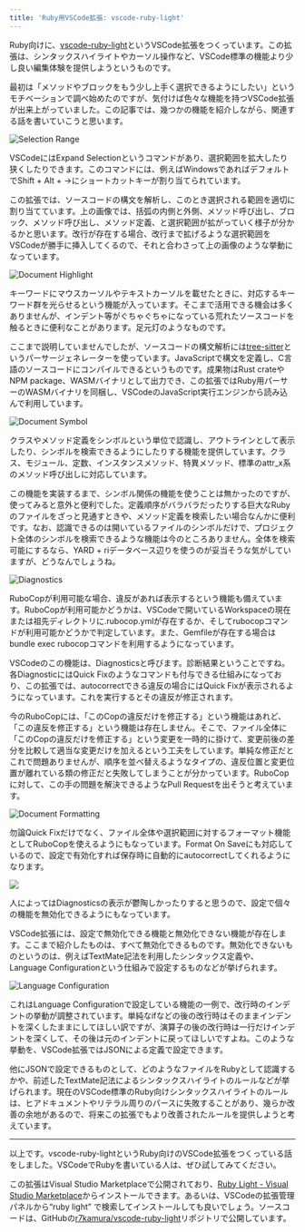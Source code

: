 ```yaml
---
title: 'Ruby用VSCode拡張: vscode-ruby-light'
---
```

Ruby向けに、[vscode-ruby-light](https://marketplace.visualstudio.com/items?itemName=r7kamura.vscode-ruby-light)というVSCode拡張をつくっています。この拡張は、シンタックスハイライトやカーソル操作など、VSCode標準の機能より少し良い編集体験を提供しようというものです。

最初は「メソッドやブロックをもう少し上手く選択できるようにしたい」というモチベーションで調べ始めたのですが、気付けば色々な機能を持つVSCode拡張が出来上がっていました。この記事では、幾つかの機能を紹介しながら、関連する話を書いていこうと思います。

![](https://lh3.googleusercontent.com/docs/AG8NV2aaaRNYa3H299tiH3-RuspbW2CYfYZ3qkJR_zyQx0E1mCQNgo7iILl0rGfDiPW_OdkUjAjmmvzNJz1c2J5ovR83w5FUjGnQjcnd8WjGuzkWzQITyf8zQNcPzLeKV3b_lqsi4IqukhDniFK_dXzq_v76c_kDlFvaJzpaNVZIJr_Kdoj6vUq_a4I1BQCHdQyAUJRr3OEbnX3T2D4GvIZQjQC-EAhFlbQ_jclqVBTd_6d9zDP56Rf08HRpXxBL72DxOssrDCpORvfdmsw7xd9UTmMbyRyntdUaxEFaMbeNoDy0DynL1dl8BjXDEE-GCcxD9bkGgEt-NgQzHeX0M-l1y3Yiea_9-c02Q3B7pv-vK7PKarP6Wn60SACV7ec7o49tNmqKLUft10_KdQyV-MCXE8KvtKx7fVp5qG1nBcofMFXJTW8tTif3ZGdDjeapHJUXGm9dzWeZMGYLrcfCUO8jKXyHZ--xaIQfGaOJne73F-HZ4Z_5lwqDkfoRgUuOsk5GTsK7KbbrGBqRBuHY-gpXSpsjnsDc-fmYjt9Xn3W8E3_dAZ6_4r_k92QYIXZ2WhNgTP0suKDK3lpQZtYKEw0t__RR5N-K2999NNqP693bL9Q32mUi8-x85WT4oInZ8xyJbjNzjv9_zlKlJ_fHdnHnMV3RicbVhGPU24_2FYEZsPJX8RrBIzaLtXnD9SryAedqWeTRkiSln4A4kFpVyRkHr8wr_rLpoZq-R4UB7sONeeQOmb4CwR1DXQKkCdZ_aic0umHWch47CskbB6rIVs4qpkjh_s1xNER1mgGWzS-GeEhG-r5NrEse6k23cyq_XhZcSdom8Y36c3OERNUvopbFSQgnarMW1sompeaASBjSQY3C3Gv_jkjkkqMKoIimL4A1gm46dyDihKv-J2f_23Qqt0grwmeJTK9ZL6AxKyID62K0kUIrf0jqQnyU8hxK5ycLZWGU800eDfYec6nZ3wCtSd1qmjqAXqRIkheqt9x8ziATab6FN8hKjM7HYKMB_yy0d-zUTnon9Xe-xcMuE-QH3wKc2ZOJ89l6ImS15zp6A5ANMGyEqjT2RhnImyLe2Evj6_2JY9SDd7kWkXUtN8WpNpBu1Fp7Q6EvrXVe75VlXFwrJ2nN-4qK_Cxukb_2IoaGrtSzEo_ZsqcYUL3frEMRFGtayoxtOwSiEMLtHqng9AP4jV3gCuKd7NpH2Ok6cPYSv_UFKUNkJ2WQjNMyuNKSC9jIp4BvjiZzHR-n7G5QT0d6EtDWug "Selection Range")

VSCodeにはExpand Selectionというコマンドがあり、選択範囲を拡大したり狭くしたりできます。このコマンドには、例えばWindowsであればデフォルトでShift + Alt + →にショートカットキーが割り当てられています。

この拡張では、ソースコードの構文を解析し、このとき選択される範囲を適切に割り当てています。上の画像では、括弧の内側と外側、メソッド呼び出し、ブロック、メソッド呼び出し、メソッド定義、と選択範囲が拡がっていく様子が分かるかと思います。改行が存在する場合、改行まで拡げるような選択範囲をVSCodeが勝手に挿入してくるので、それと合わさって上の画像のような挙動になっています。

![](https://lh3.googleusercontent.com/docs/AG8NV2a5EdOQ46XXMrSSuFUefWjRjXR5qrv0CgsuHEOJdcPVVfpbQh0_s7RDlfv8N7DHbBtXoTWwqCo3K8pMJvGBbJkL2ChZozWZzx5VcAxtreH2-bUMTurDy21twquym44FOM8B1hc-y96T_Jpfpi60biRojqXk_QvSfKM2H9QvD5H3UgNV5Xx7Vom8FNpIvKdff_ly_ETEXUdQtXrK_k6vPe_Nm811WfAyj9mJOni9OXONdAl7GzvR9-fjWpShji62EV-gmNCgn7a_f20LQC6V9vnWZzYkVKR9F9c8G5TPP8_NkRsJh5SuszjqcV7KLMb05Q7Rr6eEJjJU82GN-hiPzio9gDHpwYVIuIAi9Q8P2e8jrD5jzDFJh6nTO_yriktbkoy2SHABLVe8vOil5aD_Tf2vhBCew_5W69Lh_srz9Ss4x-Pq0yY6p3ewX9gEtLHNEZBaEPfbmY5WPTLUxsHevDlmkN16bYt-LaEjvvH0_ltiDnJdrBMO_CxbVvAUZLefYguZ8xj-CDKqVpE_hpAsYGwXmYtloXxxeJEpnAdK6urAJV6CnpfKxeEWZPVYcSNV_DdkZ_NjPw7Z4ifSyl9f9nkJ3QCpjXiSkOA-KSTvYYLCxVNoaV1-SfIh5LoxxMJIETcp459JE2vVJ12UNdPajv_U63pbBe1pVUun47phGwsh-Np19wK0InnIx9CZMXObdhxGmEWT8NuMOJ43jtKsqdZ27uZGFMv0Y_Pn4wIufNIgAdaiEDU7BHpPrfxfsmtCNi8LdMBYM4U9jS4h0vwTDIBeV4nzCo7_8sUdN5Gpt4Du70fd00s6RHw1uQ5hy9ugvgrhpoo0bIXie1O0oNXE67OmQIk2yyAGXhTjhNtGnB7ufWX1TAlHySyz3QEmZiFv8wb0pYWEFFk1tFyylHaNHtOZ1mK7iiMpPeIvtpHvJjPA0PyxBLXyrK1SfihzG9oPEsSVgv1TjToG_qlqs-4ZpeFHxbv-WMDygSlmlaPwxKqT5Ge-YA-k_OoF2F9kTaTQNCq7-iQQhoIhiTkgMRBtHFij94XiEdqACAFzyJHNtUCPvZOgji_rEwAo14rS8atUk6e8TNiBVCVakiaFmRS4c5RQIFslbk2Ye2yFV9T3bBrEyomFpNFpHzw-p-cPct2Dc3sxnllREKGAh4M6JmOVDnxo8HDEQYgcZ3zN9jOxOx-J91t5lgKopnxrY4Mwi_b5WsgVgNyAQrpmp7aXqgdjeqgAH9k6X0BDKLbLxaD7YHKO0lRaZQ "Document Highlight")

キーワードにマウスカーソルやテキストカーソルを載せたときに、対応するキーワード群を光らせるという機能が入っています。そこまで活用できる機会は多くありませんが、インデント等がぐちゃぐちゃになっている荒れたソースコードを触るときに便利なことがあります。足元灯のようなものです。

ここまで説明していませんでしたが、ソースコードの構文解析には[tree-sitter](https://tree-sitter.github.io/tree-sitter/)というパーサージェネレーターを使っています。JavaScriptで構文を定義し、C言語のソースコードにコンパイルできるというものです。成果物はRust crateやNPM package、WASMバイナリとして出力でき、この拡張ではRuby用パーサーのWASMバイナリを同梱し、VSCodeのJavaScript実行エンジンから読み込んで利用しています。

![](https://lh3.googleusercontent.com/docs/AG8NV2ZT9pO2skRs-Lhw3QxXlgGeM5-b6YkqgVEVMrZWYdUl9ju7YMQ4o1Iv82GW0mHtV3bxLVLadeRGw3lNSGBt41CbgtM7nhADRjXDIsTtzkaf3n6vTmjc4R6Mrrn1vvVbpUM7sY0tD5os3yYN1Fhz88JzPbgnD3h79BazEohP8CD3w8U67yThLWtO3hQxa_wmha_OOe-b5O8LjhUlm2mvoIBbUM9WXiHQZzJpMMPNB4HIx6WlyffK1HBeV0ThsocTr5TjJ39xV8bl_Euz4IFgiNhqoQSwmwICq-gPu988fBC5CqNV8Z3xhMOUUSja8qW9qWBNTJib3fjqMn1K-PUlrAR7t2Tju_2MIvW5DKPC2AEJEo5Qmox1Yc4wkgplRBCHp9z3JVAqlHarPL4A-AsdkA60XkFYja0slzisiZIoWgkcwv1e6pcy52mNr5Ll0xkbUK8HsxjJ3Wrbhqc13N7BIdZWj2sFX1zLWDwWe7160pyn5qU_WTt9mP0Il0ZgxQtPkU_dLTL8B1tZ5dpx16zHfQ-cuUHSAvIREIVGEtEYMMeSATjDqwYwjAqJY2cMPTsLas46A8uIvdCUQl-8GLc0EJcpm_LbMQoYTLegRA5QRgtVjdfPwdtJ5DZoV5RRF0RP7UG-4Z_rSE9BtfZo6q5f6OIeltfKpbiiWDkW2qr5NnR3oXMOeXwzvALTbAwoNc6EpLbeIJFmhe5VN_cvEhpgmIH5L7fImlSm8CSaU6nj6jbzGrmlPUPQgU4sBK0Ym79WQlYjfF3M7-iZ-Gy19DPigCYntWoZq3CjtAvlz4Hok1-7fGx_YQ57w9ow32ytnLyQnEZW8c0D_uSqnEfCaWYiOLqCjcIQZHB_qJGkZan_l3F8yPMbUFgN-7gBnhy8xcuzl5RYopZEmTJOR84bO3BG3dE2zyYlOhS3HKtNcint8oqWRdi7T8aT8i2bSWK8zaH7U-JpJyPRE2NE-X3016lrcCCf8pHqhaR51iq563RbOgWczbHTYRG6VZ5aWPQ9CWAxQnVgmvY_CABimM_5nALg5fU-LP4Jymw0gPCPSa3j4Lqvr7iFq_Ge_0s489XhXZYJ_cBvPqzBt76J2szgAhlPmWHI3DPtESve9izMYgIQo_a2cNfe-_8H7yGKdhaUHKtyEz2gNBvUqD5JEf4nRJwDngjme4rMxYvKgmKBzvCCBUcpbMcaikHi8kkeSBJq3sGAdCEZR8yh1A580zzIG5tEbFo9hrHFTl1DmNX1IAu7njmKbrct9g "Document Symbol")

クラスやメソッド定義をシンボルという単位で認識し、アウトラインとして表示したり、シンボルを検索できるようにしたりする機能を提供しています。クラス、モジュール、定数、インスタンスメソッド、特異メソッド、標準のattr\_x系のメソッド呼び出しに対応しています。

この機能を実装するまで、シンボル関係の機能を使うことは無かったのですが、使ってみると意外と便利でした。定義順序がバラバラだったりする巨大なRubyのファイルをざっと見通すときや、メソッド定義を検索したい場合なんかに便利です。なお、認識できるのは開いているファイルのシンボルだけで、プロジェクト全体のシンボルを検索できるような機能は今のところありません。全体を検索可能にするなら、YARD + riデータベース辺りを使うのが妥当そうな気がしていますが、どうなんでしょうね。

![](https://lh3.googleusercontent.com/docs/AG8NV2aDkqpkTfeVY3j0V-q42YEU_D-en7J8BaWzW6OF8BQrgFaG1PUMfDsZRDpW-23aNr60byJXueQXK8lg5L2tSCXdwL4c5RzwDN-zx6DQGtI8Rxz_soJhGJeoRztZTLvZB0DE42Ete6Q02tOOJyn0zARu8RqnUv3OpBmzGHgSfBKofNvCXZ4svqUXUwpJrzEfrqpy7024S8aJuHnbvUG3g4-0K09Q_VwT9_tx0RtLEmZ7kgdXYuLsPIMo95hTzaHr8xnP36EwpVyckGY3WRJnf0kB-DIKtSrZBw29ryrhpVwP0ebo5e1iHbAAw91Nk6BjKWsoPYUuItYRXIUaaGM0zCBe7E8NrmKi2yfD2GKkbFXYeUwnt-69mBiDxZCYgaY-N3-gLS9Y2FZqI-_MMuciWEwZgzHaPgS2eFBW-DrSaaE3fapn9nlOIR0ApYp2ETtE_AxcIm6T2VoXBRUxDg9R_9wYZDpZPEPxoGlkLUH48DKHT11RjQRifX4FJvPmtRsgfYY5WzY8F_KWhZV8CQcLlr6AS3DBysuvmQZ6jcaGIkvEdodONYYlc6dI6FS8SIm8TJpMDQx5swbGdOllLLooaxwUhOqmydsco0hYTnRExMeE0lTNdJAiDzoJWPl5UgNOpcTNsJMvlRABDPmMPjpx4n0YdYYrXx1hxCnqfI_1DixkAWwl6WwPq_eTp_6xRqntLneeDmcB8VhUdOYndlD2wW-rER0GGYoZL6-1RliWsSF1Y-jmHJq-7hjpM4gS_1hjULHxPbxByFV8Rx0uJQAVGvf2a4oXcp07M8blIVOWIzYGsPoSmGXwN1SHB09Vxemf0cM9aI2JgyIGAdnjTxbTAWMqeVdx8glMmnagEYkZMRkprsL7CK7lRApnycMLfTYhCnKy2yBMtKA1LwK1KH7M1-_n_loRPcFuP4eimetwVCH5sRV65_eAT8RJ4oJPjG89grgZjMDjoAKeDcYffyZ1xsGulHyr-c8kqYST4hFMq4S6CUXCmgM6dnc3dtU9yyEna8fogbdleopSV-1uIZo8nDSWT6QOEp6bw5chgm-ft6sD5LHicC2T--OAhSMxDh2CE1tL7A3WimgNhq9od-MVx4XP45tEScujlbYVu421U-4r0a4vgqyT90ZaCHRieeTF5m7o7MUDnjWjg7RKtGZlSiwxASw6yBaOSQ2dvWa77NrJRWps5Bx4YUzB2czhZ2NSXPvUQeVFKPXlC4ayuiVZkGRLEelXaCC_50JeteJiybeLqfZu4Q "Diagnostics")

RuboCopが利用可能な場合、違反があれば表示するという機能も備えています。RuboCopが利用可能かどうかは、VSCodeで開いているWorkspaceの現在または祖先ディレクトリに.rubocop.ymlが存在するか、そしてrubocopコマンドが利用可能かどうかで判定しています。また、Gemfileが存在する場合はbundle exec rubocopコマンドを利用するようになっています。

VSCodeのこの機能は、Diagnosticsと呼びます。診断結果ということですね。各DiagnosticにはQuick Fixのようなコマンドも付与できる仕組みになっており、この拡張では、autocorrectできる違反の場合にはQuick Fixが表示されるようになっています。これを実行するとその違反が修正されます。

今のRuboCopには、「このCopの違反だけを修正する」という機能はあれど、「この違反を修正する」という機能は存在しません。そこで、ファイル全体に「このCopの違反だけを修正する」という変更を一時的に掛けて、変更前後の差分を比較して適当な変更だけを加えるという工夫をしています。単純な修正だとこれで問題ありませんが、順序を並べ替えるようなタイプの、違反位置と変更位置が離れている類の修正だと失敗してしまうことが分かっています。RuboCopに対して、この手の問題を解決できるようなPull Requestを出そうと考えています。

![](https://lh3.googleusercontent.com/docs/AG8NV2ZfmE2lVsg218V9xrcMrrCe9P_8r2i457yODB6OIAK35-tLwS49Woxi-icdTtfbkN27nE79DjU-_43D_rWMRBzEOM0qNhYDAk5TXbD_iXyrZgOtA4Vx1zc1ujh1GEMwF-uxQTlL48207SmiJJorGlJmnm774oHTxWAWRScDo_W2wP9zB5v4yjrHdwOZcL-0zEmgzXZjsn6Hs-7vYaluugAn7LFKt9cYAGQ_M_TpNlJFzPDO1OOi21pkN3p_X8azruZQNzDls27vYQPVz7X4QqDbOnNvFLi356pA21Ie9ML8w-NpPtqea0QoBezfPcAZ9leFiX6hXf_M9qpWoaady9OarO2LQjrLf2xWEMaIOtxpBRgZQT-IENwT4AGDO0m9ttfcTiXe1mMJV0w4xVyVHax35kLMaqJHRk4e4O9ZW6CjtfHZcV5BFMqcoq68my1RJHju7k4kOxia1tqb1ZrDcsoo-kJ7SMRyIrqKZFjTk_kfdQQ2iwpMwdpzfoJBfg8uAjPwcYx8dKZdK0xbkhqJiubIA7VBXXQWjrkKGNWhcIaHkebVsvfIoP584rH9j-Rd9xQ0VrZDi38mSauG3UBZ9sxRHp5Os_efbLWFN0joFefgp3vzGeLNzTem5mlL5qTFX6Ch5krfJglkCEfHwOGJkHOWkronggjoux_xBd2KCVDax7MnKwvVKHNnPF8wmuzLO81sBV6oBEi6wUdX66WAva6bytSvmden43f5pcUvF0zhM3eeG_0rg6FRbqvqzWSTVcTYNj5Rvu5wm58IN4N7cpKYVrk31iiT9UkHISZIUZiNV9BUgRlmKFGRsLRmkouqfpyO0tb4SHLnIbVIkrGd9kGlIbxWkq7xJGi0Gqy1tTiL7c4d5TKopbCJxRkO0fkSJbW6pDv7u8l_-PazIg-wH4YmngZLMBTnn6jstKMfNYx9KDGkKdImhAzUCQYY97XVohnS5K52KxUiUmE-jWopBo0676_-iXINjk0VTuId7FB4sltU7v5e2mFctp8PHRcfCHXJIBcykxTiHSiipuEgaw0tYaZh4pnHejzUSxUag0JGDXAXgykngiuca_NQPJajadW_840nf8Yx55PBrC8GhrKvteL-FIxWRAN4axNxo3YXpbKmGUS23JfPGQWtVLp8UvCWHTUldlEgirwAwCpB5SFJk-BYogfCWyJeNOK5_ubA1XyTJC8jfd4HQeTrkxuyZkIuS7MT2Y9fuqsnMBjcAVtn0PHMG-gfswG-P7kJ7OBPK26b4A "Document Formatting")

勿論Quick Fixだけでなく、ファイル全体や選択範囲に対するフォーマット機能としてRuboCopを使えるようにもなっています。Format On Saveにも対応しているので、設定で有効化すれば保存時に自動的にautocorrectしてくれるようになります。

![](https://lh3.googleusercontent.com/docs/AG8NV2ZNfTsQvY9s8TAu9_nGiMvfCWEJoeMwOTwUFdpIxbewx_VoG7xcl28kvYPnxRggWll44Dxsp698QQSWD3ip3UC7zL7MklN766xcJVDAENfseHEkF5xmRh0nttAS0omDAB4GdZd8n0peOGLDXK0vTSDQ27oO0lSqItfr_SUTdLrcCSAXAl1kAdSEPI6EpCMTHXgyPH-2pGMCR6jwjwJMmRzmZojkbbZVvTJbdmZMl9F67mPfyTbESuWEge9w-xdkVFziGRorLmWJ1VwllCr1tj_NgqNHEMnXK6r2FbBx5QocydPQIG9qlJe43js5MsmkDJscr_7LV_ZZVcMfc-FPauiT4Bj4FJeDffiYMgTYNc0nEa5-rt5F-jTe5TKf5Hl7wZWB_cfPBUFFdoPu-TtQBFN74xN3bXf02prgzegDUUhRs0qTuK8DP8-Ux3p61shx8h0FATlVcJPkekX9vZLV8u9aqt7T1TSrJ3yCJINUqZSCCrKKUCyDgnyXpJewW1fxmme21kJfRkOVzpVfJkB_czq2RaootZgfSyKrNBRB2hN3N2cdPDwhBea8gYLxBLIdq7tB92R1YAGqUYd9fUz4QCVJt_LLnF2fYlu2e_muDhWZBX-S1O0_z-uLJBxfn2qJ4_rrjaB3xWSafX6ixLBV39PACVgBsgioH-cVMbiMPIIcxvovAHkJPrfojldJwLOML92TVOXbGJpXM_SQaV2gsdEofjRGa9vOpRFPfQOvTJoWRsanKstxopyCkFw-Xd6YQaNQIXRNov8XaODYmTehzVCf2LR0LRkcnNyrVkOKPhKr6d4VlGrAvDLyp1aY-Q74KeCRhJSpnowLGVFOMmh45tBxQ6dt5EsB1mKbHgqV6EoQxcIzAzvfWhZN5uw410JAN7-nuoxKxRdmhjIjjzyYYbonI1KXX-Jxo96mF2xljfozk_NEKnhRhLM6IJEiLEONWiSZLGyrdCmxa6DwYKKwFTfRNmvpn7U5xnteCaggrQSpOtmJXFwFlY1XbtKFwsDXltE0xWYC4kAdcLqHgYw19VFTUXCocBup9AKXypEO0d-XPg3l37TPzsSZW57VQVjVIaK1xYLAyFaHpaubWBS8hStc0OmVY868IHwAZjMrKm_9iznCuu1ubqLLxzWl30ct2ch1CATugugcRcRYW83hEOHFlK0mkpBDZ3d1ARf1TXPtSIwcb53rblZPKJFDh0g6D_Hf4RIX73T5uqJ9xpYpk1IJveo1kDaab5_zB3qQ92YxYJ3ZRw)

人によってはDiagnosticsの表示が鬱陶しかったりすると思うので、設定で個々の機能を無効化できるようにもなっています。

VSCode拡張には、設定で無効化できる機能と無効化できない機能が存在します。ここまで紹介したものは、すべて無効化できるものです。無効化できないものというのは、例えばTextMate記法を利用したシンタックス定義や、Language Configurationという仕組みで設定するものなどが挙げられます。

![](https://lh3.googleusercontent.com/docs/AG8NV2bCkHguoU-yesSH9KhgaWp0t5vHuXNR8yOxSj1th4MKKYJKYwyJkxUXpsB7DFS9CoTrKXyIPFGNtdfZWR9BosdvBz0C93Z7siNWXi9Z2S0ygd3NXS8tiIKsBl4kp12e2Td-j7YlZyma_hYXTjOVxRegGulSjmyblQ3erJQXvyIOCO16Y7zxCEJjo5J4yhBoMk_lsRnXOM1juJ5VeHNE6yT91vTpzHIrpkBbNhYnzkM1A1PDoQzFuw_qhkT3eTtAjKKWm3zZdx9EUyUHD0YvZ69U9-NrwaiPG8QnDYjGwJfDRHds62aYzExtzgt00oSgDYYKRH5uPfZlHMZvkQ6iYnxVZOXFEquR4sGtkHV521CHunuQgBl2RYQ2BNLo7VXvY0YWWIjPdiQHQCWL8cODBMyDwhqucZYwS7tuaRuKcz2-_nwHwtA-TKPqr-yDFEfP9uvEwlJRqyrxPAea4rYkkrq4K86jGtUJ-sVuGkkzC2nPWYnADRt5C-XYDhQ1lR0IXPrYk6fW-XXrOPP3lj4QMeFM0Ndk6QLDkuihiLCgpAwQHoizlwCUu_jZ3EQzOPuXR--lQxfY2XzOqVx8xtNBW0ZlhLkAdAbSqZuKxpCm3b7StvryWSmCSlKDMd_lDx9GRzf-KAQYOaOVq-nUNj9k5Epu9S9jZs4d4ZyfbFJ83lyw_QhyERpVG7MpVs6rCgl_-XZuU_AWLcBHQ_olFF_zvbx72-KxV4WlLCgt2orgfQcPXhNzp4e7xi6lpJVtfxVL_EPev7mhsYTdCzP2tn5UusMbOIvszd8cMMYfok3dbZmTLfY1ZmdRPw0LFF2hIR-J5G1ZTKjfoWI35J-K772oc6aCUI8hSfNOjYbaTVKkhnpa3OsbWKoYlQoBbJaFYHW6DB7m51VspEJl1JMLY4a5x1n6O0rGOoOj6vNBt-r9BeREmOO1Jm5uZYSYBpvy8zl-uEghzRJSX9gQDrAhjeI_-_vUzXM8fS4uiZ4-L9M4MoeRLqPc2M0cd6e1z4LAD7nt1yf0Hc7jZyKClo36no8vhO0bZgLpIaPPt0URy7j-sOK0tS1L-k7RPY0i7E_De2Lqcy-FJB8xieyfbAQjUAQ4vodD9694JPWgjAohzdptPqrxBwG5gvS1U1J6aR8OAGxKeg7GNxskk9eYl-WuSZ1PIKH--HcGc91zrJzFh1uAQsjO5eee5GO34dG54pQlJjrkCd_ZUixKpPIHmH596l3AZ3-mPr0NT13eE3HIWUhraZy7ctzLVQ "Language Configuration")

これはLanguage Configurationで設定している機能の一例で、改行時のインデントの挙動が調整されています。単純なifなどの後の改行時はそのままインデントを深くしたままにしてほしい訳ですが、演算子の後の改行時は一行だけインデントを深くして、その後は元のインデントに戻ってほしいですよね。このような挙動を、VSCode拡張ではJSONによる定義で設定できます。

他にJSONで設定できるものとして、どのようなファイルをRubyとして認識するかや、前述したTextMate記法によるシンタックスハイライトのルールなどが挙げられます。現在のVSCode標準のRuby向けシンタックスハイライトのルールは、ヒアドキュメントやリテラル周りのパースに失敗することがあり、幾らか改善の余地があるので、将来この拡張でもより改善されたルールを提供しようと考えています。

* * *

以上です。vscode-ruby-lightというRuby向けのVSCode拡張をつくっている話をしました。VSCodeでRubyを書いている人は、ぜひ試してみてください。

この拡張はVisual Studio Marketplaceで公開されており、[Ruby Light - Visual Studio Marketplace](https://marketplace.visualstudio.com/items?itemName=r7kamura.vscode-ruby-light)からインストールできます。あるいは、VSCodeの拡張管理パネルから“ruby light” で検索してインストールしても良いでしょう。ソースコードは、GitHubの[r7kamura/vscode-ruby-light](https://github.com/r7kamura/vscode-ruby-light)リポジトリで公開しています。
